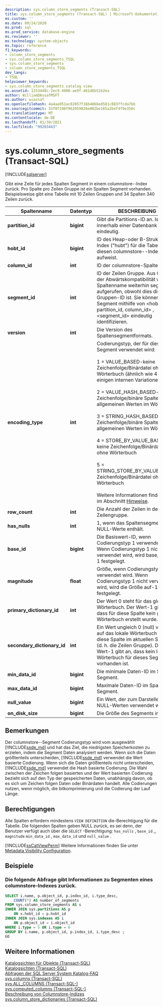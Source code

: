 ```yaml
---
description: sys.column_store_segments (Transact-SQL)
title: sys.column_store_segments (Transact-SQL) | Microsoft-Dokumentation
ms.custom: ''
ms.date: 09/24/2020
ms.prod: sql
ms.prod_service: database-engine
ms.reviewer: ''
ms.technology: system-objects
ms.topic: reference
f1_keywords:
- column_store_segments
- sys.column_store_segments_TSQL
- sys.column_store_segments
- column_store_segments_TSQL
dev_langs:
- TSQL
helpviewer_keywords:
- sys.column_store_segments catalog view
ms.assetid: 1253448c-2ec9-4900-ae9f-461d6b51b2ea
author: WilliamDAssafMSFT
ms.author: wiassaf
ms.openlocfilehash: 4a4aa951ac82857f16b4866ed581c883ffcda7bb
ms.sourcegitcommit: 33f0f190f962059826e002be165a2bef4f9e350c
ms.translationtype: MT
ms.contentlocale: de-DE
ms.lasthandoff: 01/30/2021
ms.locfileid: "99203443"
---
```

# <a name="syscolumn_store_segments-transact-sql"></a>sys.column_store_segments (Transact-SQL)
[!INCLUDE[sqlserver](../../includes/applies-to-version/sqlserver.md)]

Gibt eine Zeile für jedes Spalten Segment in einem columnstore--Index zurück. Pro Spalte pro Zeilen Gruppe ist ein Spalten Segment vorhanden. Beispielsweise gibt eine Tabelle mit 10 Zeilen Gruppen und 34 Spalten 340 Zeilen zurück. 
  
|Spaltenname|Datentyp|BESCHREIBUNG|  
|-----------------|---------------|-----------------|  
|**partition_id**|**bigint**|Gibt die Partitions-ID an. Ist innerhalb einer Datenbank eindeutig.|  
|**hobt_id**|**bigint**|ID des Heap-oder B-Struktur Index ("hubt") für die Tabelle, die diesen columnstore--Index aufweist.|  
|**column_id**|**int**|ID der columnstore-Spalte.|  
|**segment_id**|**int**|ID der Zeilen Gruppe. Aus Gründen der Abwärtskompatibilität wird der Spaltenname weiterhin segment_id aufgerufen, obwohl dies die Zeilen Gruppen-ID ist. Sie können ein Segment mithilfe von \<hobt_id, partition_id, column_id> , <segment_id> eindeutig identifizieren.|  
|**version**|**int**|Die Version des Spaltensegmentformats.|  
|**encoding_type**|**int**|Codierungstyp, der für dieses Segment verwendet wird:<br /><br /> 1 = VALUE_BASED-keine Zeichenfolge/Binärdatei ohne Wörterbuch (ähnlich wie 4 mit einigen internen Variationen)<br /><br /> 2 = VALUE_HASH_BASED-nicht-Zeichenfolge/binäre Spalte mit allgemeinen Werten im Wörterbuch<br /><br /> 3 = STRING_HASH_BASED Zeichenfolge/binäre Spalte mit allgemeinen Werten im Wörterbuch<br /><br /> 4 = STORE_BY_VALUE_BASED-keine Zeichenfolge/Binärdatei ohne Wörterbuch<br /><br /> 5 = STRING_STORE_BY_VALUE_BASED Zeichenfolge/Binärdatei ohne Wörterbuch<br /><br /> Weitere Informationen finden Sie im Abschnitt [Hinweise](#remarks).|  
|**row_count**|**int**|Die Anzahl der Zeilen in der Zeilengruppe.|  
|**has_nulls**|**int**|1, wenn das Spaltensegment NULL-Werte enthält.|  
|**base_id**|**bigint**|Die Basiswert-ID, wenn Codierungstyp 1 verwendet wird. Wenn Codierungstyp 1 nicht verwendet wird, wird base_id auf-1 festgelegt.|  
|**magnitude**|**float**|Größe, wenn Codierungstyp 1 verwendet wird. Wenn Codierungstyp 1 nicht verwendet wird, wird die Größe auf-1 festgelegt.|  
|**primary_dictionary_id**|**int**|Der Wert 0 steht für das globale Wörterbuch. Der Wert-1 gibt an, dass für diese Spalte kein globales Wörterbuch erstellt wurde.|  
|**secondary_dictionary_id**|**int**|Ein Wert ungleich 0 (null) verweist auf das lokale Wörterbuch für diese Spalte im aktuellen Segment (d. h. die Zeilen Gruppe). Der Wert-1 gibt an, dass kein lokales Wörterbuch für dieses Segment vorhanden ist.|  
|**min_data_id**|**bigint**|Die minimale Daten-ID im Spalten Segment.|  
|**max_data_id**|**bigint**|Maximale Daten-ID im Spalten Segment.|  
|**null_value**|**bigint**|Ein Wert, der zum Darstellen von NULL-Werten verwendet wird.|  
|**on_disk_size**|**bigint**|Die Größe des Segments in Byte.|  
  
## <a name="remarks"></a>Bemerkungen  
Der columnstore--Segment Codierungstyp wird vom ausgewählt [!INCLUDE[ssde_md](../../includes/ssde_md.md)] und hat das Ziel, die niedrigsten Speicherkosten zu erzielen, indem die Segment Daten analysiert werden. Wenn sich die Daten größtenteils unterscheiden, [!INCLUDE[ssde_md](../../includes/ssde_md.md)] verwendet die Wert basierte Codierung. Wenn sich die Daten größtenteils nicht unterscheiden, [!INCLUDE[ssde_md](../../includes/ssde_md.md)] verwendet die Hash basierte Codierung. Die Wahl zwischen der Zeichen folgen basierten und der Wert basierten Codierung bezieht sich auf den Typ der gespeicherten Daten, unabhängig davon, ob es sich um Zeichen folgen Daten oder Binärdaten handelt. Alle Codierungen nutzen, wenn möglich, die bitkomprimierung und die Codierung der Lauf Länge.
 
## <a name="permissions"></a>Berechtigungen  
 Alle Spalten erfordern mindestens `VIEW DEFINITION` die-Berechtigung für die Tabelle. Die folgenden Spalten geben NULL zurück, es sei denn, der Benutzer verfügt auch über die `SELECT` -Berechtigung: `has_nulls` , `base_id` ,, `magnitude` `min_data_id` , `max_data_id` und `null_value` .  
  
 [!INCLUDE[ssCatViewPerm](../../includes/sscatviewperm-md.md)] Weitere Informationen finden Sie unter [Metadata Visibility Configuration](../../relational-databases/security/metadata-visibility-configuration.md).  

## <a name="examples"></a>Beispiele

### <a name="the-following-query-returns-information-about-segments-of-a-columnstore-index"></a>Die folgende Abfrage gibt Informationen zu Segmenten eines columnstore-Indexes zurück.  
  
```sql  
SELECT i.name, p.object_id, p.index_id, i.type_desc,   
    COUNT(*) AS number_of_segments  
FROM sys.column_store_segments AS s   
INNER JOIN sys.partitions AS p   
    ON s.hobt_id = p.hobt_id   
INNER JOIN sys.indexes AS i   
    ON p.object_id = i.object_id  
WHERE i.type = 5 OR i.type = 6  
GROUP BY i.name, p.object_id, p.index_id, i.type_desc ;  
GO  
```  

## <a name="see-also"></a>Weitere Informationen  
 [Katalogsichten für Objekte &#40;Transact-SQL&#41;](../../relational-databases/system-catalog-views/object-catalog-views-transact-sql.md)   
 [Katalogsichten &#40;Transact-SQL&#41;](../../relational-databases/system-catalog-views/catalog-views-transact-sql.md)   
 [Abfragen der SQL Server System Katalog-FAQ](../../relational-databases/system-catalog-views/querying-the-sql-server-system-catalog-faq.md)   
 [sys.columns &#40;Transact-SQL&#41;](../../relational-databases/system-catalog-views/sys-columns-transact-sql.md)   
 [sys.ALL_COLUMNS &#40;Transact-SQL-&#41;](../../relational-databases/system-catalog-views/sys-all-columns-transact-sql.md)   
 [sys.computed_columns &#40;Transact-SQL-&#41;](../../relational-databases/system-catalog-views/sys-computed-columns-transact-sql.md)   
 [Beschreibung von Columnstore-Indizes](~/relational-databases/indexes/columnstore-indexes-overview.md)    
 [sys.column_store_dictionaries &#40;Transact-SQL&#41;](../../relational-databases/system-catalog-views/sys-column-store-dictionaries-transact-sql.md)  
  
 
